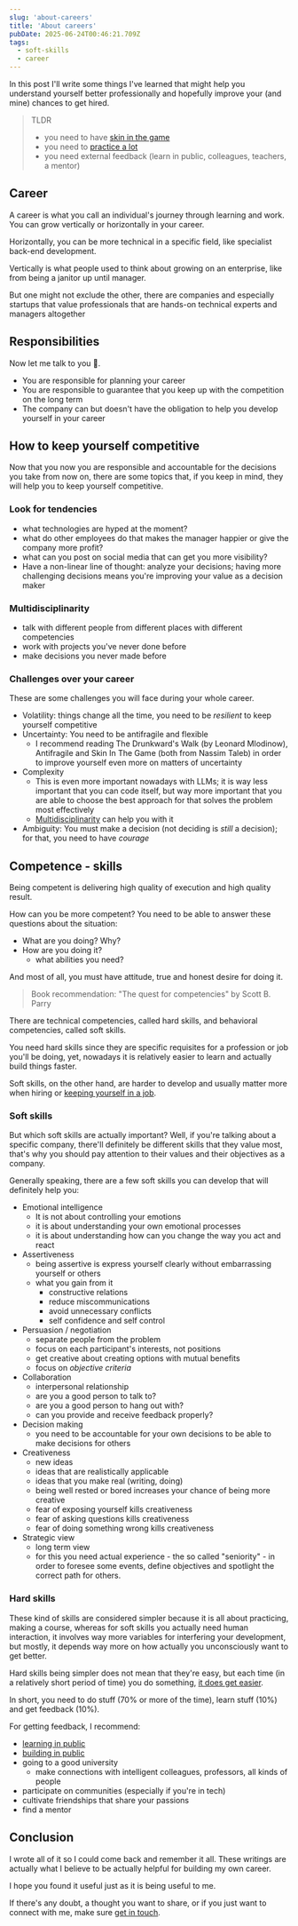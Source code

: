 ```yaml
---
slug: 'about-careers'
title: 'About careers'
pubDate: 2025-06-24T00:46:21.709Z
tags:
  - soft-skills
  - career
---
```


In this post I'll write some things I've learned that might help you understand yourself better professionally and hopefully improve your (and mine) chances to get hired.

> TLDR
>
> - you need to have [skin in the game](/blog/a-quick-word-about-having-skin-in-the-game)
> - you need to [practice a lot](/til/how-i-improve-myself-neuroscientifically)
> - you need external feedback (learn in public, colleagues, teachers, a mentor)

## Career

A career is what you call an individual's journey through learning and work. You can grow vertically or horizontally in your career.

Horizontally, you can be more technical in a specific field, like specialist back-end development.

Vertically is what people used to think about growing on an enterprise, like from being a janitor up until manager.

But one might not exclude the other, there are companies and especially startups that value professionals that are hands-on technical experts and managers altogether

## Responsibilities

Now let me talk to you 🫵.

- You are responsible for planning your career
- You are responsible to guarantee that you keep up with the competition on the long term
- The company can but doesn't have the obligation to help you develop yourself in your career

## How to keep yourself competitive

Now that you now you are responsible and accountable for the decisions you take from now on, there are some topics that, if you keep in mind, they will help you to keep yourself competitive.

### Look for tendencies

- what technologies are hyped at the moment?
- what do other employees do that makes the manager happier or give the company more profit?
- what can you post on social media that can get you more visibility?
- Have a non-linear line of thought: analyze your decisions; having more challenging decisions means you're improving your value as a decision maker

### Multidisciplinarity

- talk with different people from different places with different competencies
- work with projects you've never done before
- make decisions you never made before

### Challenges over your career

These are some challenges you will face during your whole career.

- Volatility: things change all the time, you need to be _resilient_ to keep yourself competitive
- Uncertainty: You need to be antifragile and flexible
  - I recommend reading The Drunkward's Walk (by Leonard Mlodinow), Antifragile and Skin In The Game (both from Nassim Taleb) in order to improve yourself even more on matters of uncertainty
- Complexity
  - This is even more important nowadays with LLMs; it is way less important that you can code itself, but way more important that you are able to choose the best approach for that solves the problem most effectively
  - [Multidisciplinarity](#multidisciplinarity) can help you with it
- Ambiguity: You must make a decision (not deciding is _still_ a decision); for that, you need to have _courage_

## Competence - skills

Being competent is delivering high quality of execution and high quality result.

How can you be more competent? You need to be able to answer these questions about the situation:

- What are you doing? Why?
- How are you doing it?
  - what abilities you need?

And most of all, you must have attitude, true and honest desire for doing it.

> Book recommendation: "The quest for competencies" by Scott B. Parry

There are technical competencies, called hard skills, and behavioral competencies, called soft skills.

You need hard skills since they are specific requisites for a profession or job you'll be doing, yet, nowadays it is relatively easier to learn and actually build things faster.

Soft skills, on the other hand, are harder to develop and usually matter more when hiring or [keeping yourself in a job](https://g1.globo.com/economia/concursos-e-emprego/noticia/2018/09/18/9-em-cada-10-profissionais-sao-contratados-pelo-perfil-tecnico-e-demitidos-pelo-comportamental.ghtml).

### Soft skills

But which soft skills are actually important? Well, if you're talking about a specific company, there'll definitely be different skills that they value most, that's why you should pay attention to their values and their objectives as a company.

Generally speaking, there are a few soft skills you can develop that will definitely help you:

- Emotional intelligence
  - It is not about controlling your emotions
  - it is about understanding your own emotional processes
  - it is about understanding how can you change the way you act and react
- Assertiveness
  - being assertive is express yourself clearly without embarrassing yourself or others
  - what you gain from it
    - constructive relations
    - reduce miscommunications
    - avoid unnecessary conflicts
    - self confidence and self control
- Persuasion / negotiation
  - separate people from the problem
  - focus on each participant's interests, not positions
  - get creative about creating options with mutual benefits
  - focus on _objective criteria_
- Collaboration
  - interpersonal relationship
  - are you a good person to talk to?
  - are you a good person to hang out with?
  - can you provide and receive feedback properly?
- Decision making
  - you need to be accountable for your own decisions to be able to make decisions for others
- Creativeness
  - new ideas
  - ideas that are realistically applicable
  - ideas that you make real (writing, doing)
  - being well rested or bored increases your chance of being more creative
  - fear of exposing yourself kills creativeness
  - fear of asking questions kills creativeness
  - fear of doing something wrong kills creativeness
- Strategic view
  - long term view
  - for this you need actual experience - the so called "seniority" - in order to foresee some events, define objectives and spotlight the correct path for others.

### Hard skills

These kind of skills are considered simpler because it is all about practicing, making a course, whereas for soft skills you actually need human interaction, it involves way more variables for interfering your development, but mostly, it depends way more on how actually you unconsciously want to get better.

Hard skills being simpler does not mean that they're easy, but each time (in a relatively short period of time) you do something, [it does get easier](/til/how-i-improve-myself-neuroscientifically).

In short, you need to do stuff (70% or more of the time), learn stuff (10%) and get feedback (10%).

For getting feedback, I recommend:

- [learning in public](https://www.swyx.io/learn-in-public)
- [building in public](https://buildinpublic.xyz/)
- going to a good university
  - make connections with intelligent colleagues, professors, all kinds of people
- participate on communities (especially if you're in tech)
- cultivate friendships that share your passions
- find a mentor

## Conclusion

I wrote all of it so I could come back and remember it all. These writings are actually what I believe to be actually helpful for building my own career.

I hope you found it useful just as it is being useful to me.

If there's any doubt, a thought you want to share, or if you just want to connect with me, make sure [get in touch](/contact).
